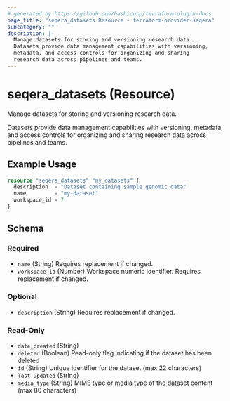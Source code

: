 ```yaml
---
# generated by https://github.com/hashicorp/terraform-plugin-docs
page_title: "seqera_datasets Resource - terraform-provider-seqera"
subcategory: ""
description: |-
  Manage datasets for storing and versioning research data.
  Datasets provide data management capabilities with versioning,
  metadata, and access controls for organizing and sharing
  research data across pipelines and teams.
---
```


# seqera_datasets (Resource)

Manage datasets for storing and versioning research data.

Datasets provide data management capabilities with versioning,
metadata, and access controls for organizing and sharing
research data across pipelines and teams.

## Example Usage

```terraform
resource "seqera_datasets" "my_datasets" {
  description  = "Dataset containing sample genomic data"
  name         = "my-dataset"
  workspace_id = 7
}
```

<!-- schema generated by tfplugindocs -->
## Schema

### Required

- `name` (String) Requires replacement if changed.
- `workspace_id` (Number) Workspace numeric identifier. Requires replacement if changed.

### Optional

- `description` (String) Requires replacement if changed.

### Read-Only

- `date_created` (String)
- `deleted` (Boolean) Read-only flag indicating if the dataset has been deleted
- `id` (String) Unique identifier for the dataset (max 22 characters)
- `last_updated` (String)
- `media_type` (String) MIME type or media type of the dataset content (max 80 characters)
